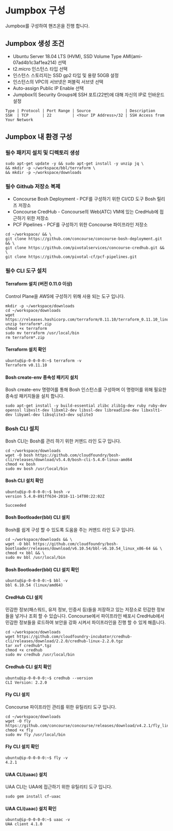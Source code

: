# Jumpbox 구성
Jumpbox를 구성하여 핸즈온을 진행 합니다.

## Jumpbox 생성 조건
* Ubuntu Server 18.04 LTS (HVM), SSD Volume Type AMI(ami-07ad4b1c3af1ea214) 선택
* t2.micro 인스턴스 타입 선택
* 인스턴스 스토리지는 SSD gp2 타입 및 용량 50GB 설정
* 인스턴스의 VPC의 서브넷은 퍼블릭 서브넷 선택
* Auto-assign Public IP Enable 선택
* Jumpbox의 Security Groups에 SSH 포트(22번)에 대해 자신의 IP로 인바운드 설정
```
Type | Protocol | Port Range | Source               | Description
SSH  | TCP      | 22         | <Your IP Address>/32 | SSH Access from Your Network
```
## Jumpbox 내 환경 구성
### 필수 패키지 설치 및 디렉토리 생성
```
sudo apt-get update -y && sudo apt-get install -y unzip jq \
&& mkdir -p ~/workspace/bbl/terraform \ 
&& mkdir -p ~/workspace/downloads 
```
### 필수 Github 저장소 복제
* Concourse Bosh Deployment - PCF를 구성하기 위한 CI/CD 도구 Bosh 릴리즈 저장소
* Concourse CredHub - Concourse의 Web(ATC) VM에 있는 CredHub에 접근하기 위한 저장소
* PCF Pipelines - PCF를 구성하기 위한 Concourse 파이프라인 저장소
```
cd ~/workspace/ && \
git clone https://github.com/concourse/concourse-bosh-deployment.git && \
git clone https://github.com/pivotalservices/concourse-credhub.git && \
git clone https://github.com/pivotal-cf/pcf-pipelines.git
```
### 필수 CLI 도구 설치
#### Terraform 설치 (버전 0.11.0 이상)
Control Plane을 AWS에 구성하기 위해 사용 되는 도구 입니다.
```
mkdir -p ~/workspace/downloads
cd ~/workspace/downloads
wget https://releases.hashicorp.com/terraform/0.11.10/terraform_0.11.10_linux_amd64.zip
unzip terraform*.zip
chmod +x terraform
sudo mv terraform /usr/local/bin
rm terraform*.zip
```
#### Terraform 설치 확인
```
ubuntu@ip-0-0-0-0:~$ terraform -v
Terraform v0.11.10
```
#### Bosh create-env 종속성 패키지 설치
Bosh create-env 명령어를 통해 Bosh 인스턴스를 구성하며 이 명령어를 위해 필요한 종속성 패키지들을 설치 합니다.
```
sudo apt-get install -y build-essential zlibc zlib1g-dev ruby ruby-dev openssl libxslt-dev libxml2-dev libssl-dev libreadline-dev libxslt1-dev libyaml-dev libsqlite3-dev sqlite3
```
### Bosh CLI 설치
Bosh CLI는 Bosh를 관리 하기 위한 커맨드 라인 도구 입니다.
```
cd ~/workspace/downloads
wget -O bosh https://github.com/cloudfoundry/bosh-cli/releases/download/v5.4.0/bosh-cli-5.4.0-linux-amd64
chmod +x bosh
sudo mv bosh /usr/local/bin
```
#### Bosh CLI 설치 확인
```
ubuntu@ip-0-0-0-0:~$ bosh -v
version 5.4.0-891ff634-2018-11-14T00:22:02Z

Succeeded
```
#### Bosh Bootloader(bbl) CLI 설치
Bosh를 쉽게 구성 할 수 있도록 도움을 주는 커맨드 라인 도구 입니다.
```
cd ~/workspace/downloads && \
wget -O bbl https://github.com/cloudfoundry/bosh-bootloader/releases/download/v6.10.54/bbl-v6.10.54_linux_x86-64 && \
chmod +x bbl && \
sudo mv bbl /usr/local/bin
```
#### Bosh Bootloader(bbl) CLI 설치 확인
```
ubuntu@ip-0-0-0-0:~$ bbl -v
bbl 6.10.54 (linux/amd64)
```
#### CredHub CLI 설치
민감한 정보(패스워드, 유저 정보, 인증서 등)들을 저장하고 있는 저장소로 민감한 정보들을 넣거나 조회 할 수 있습니다.
Concourse에서 파이프라인 배포시 CredHub에서 민감한 정보들을 로드하여 보안을 강화 시켜서 파이프라인을 진행 할 수 있게 해줍니다.
```
cd ~/workspace/downloads
wget https://github.com/cloudfoundry-incubator/credhub-cli/releases/download/2.2.0/credhub-linux-2.2.0.tgz
tar xvf credhub*.tgz
chmod +x credhub
sudo mv credhub /usr/local/bin
```
#### Credhub CLI 설치 확인
```
ubuntu@ip-0-0-0-0:~$ credhub --version
CLI Version: 2.2.0
```
#### Fly CLI 설치
Concourse 파이프라인 관리를 위한 유틸리티 도구 입니다.
```
cd ~/workspace/downloads
wget -O fly https://github.com/concourse/concourse/releases/download/v4.2.1/fly_linux_amd64
chmod +x fly
sudo mv fly /usr/local/bin
```
#### Fly CLI 설치 확인
```
ubuntu@ip-0-0-0-0:~$ fly -v
4.2.1
```
#### UAA CLI(uaac) 설치
UAA CLI는 UAA에 접근하기 위한 유틸리티 도구 입니다.
```
sudo gem install cf-uaac
```
#### UAA CLI(uaac) 설치 확인
```
ubuntu@ip-0-0-0-0:~$ uaac -v
UAA client 4.1.0
```
